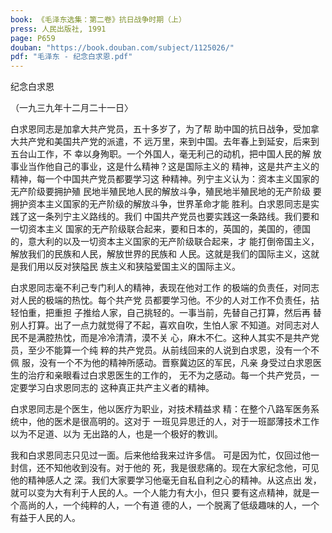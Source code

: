```yaml
---
book: 《毛泽东选集：第二卷》抗日战争时期（上）
press: 人民出版社, 1991
page: P659
douban: "https://book.douban.com/subject/1125026/"
pdf: "毛泽东 - 纪念白求恩.pdf"
---
```


纪念白求恩

（一九三九年十二月二十一日〉

白求恩同志是加拿大共产党员，五十多岁了，为了帮
助中国的抗日战争，受加拿大共产党和美国共产党的派遣，不
远万里，来到中国。去年春上到延安，后来到五台山工作，不
幸以身殉职。一个外国人，毫无利己的动机，把中国人民的解
放事业当作他自己的事业，这是什么精神？这是国际主义的
精神，这是共产主义的精神，每一个中国共产党员都要学习这
种精神。列宁主义认为：资本主义国家的无产阶级要拥护殖
民地半殖民地人民的解放斗争，殖民地半殖民地的无产阶级
要拥护资本主义国家的无产阶级的解放斗争，世界革命才能
胜利。白求恩同志是实践了这一条列宁主义路线的。我们
中国共产党员也要实践这一条路线。我们要和一切资本主义
国家的无产阶级联合起来，要和日本的，英国的，美国的，德国
的，意大利的以及一切资本主义国家的无产阶级联合起来，才
能打倒帝国主义，解放我们的民族和人民，解放世界的民族和
人民。这就是我们的国际主义，这就是我们用以反对狭隘民
族主义和狭隘爱国主义的国际主义。

白求恩同志毫不利己专门利人的精神，表现在他对工作
的极端的负责任，对同志对人民的极端的热忱。每个共产党
员都要学习他。不少的人对工作不负责任，拈轻怕重，把重担
子推给人家，自己挑轻的。一事当前，先替自己打算，然后再
替别人打算。出了一点力就觉得了不起，喜欢自吹，生怕人家
不知道。对同志对人民不是满腔热忱，而是冷冷清清，漠不关
心，麻木不仁。这种人其实不是共产党员，至少不能算一个纯
粹的共产党员。从前线回来的人说到白求恩，没有一个不佩
服，没有一个不为他的精神所感动。晋察冀边区的军民，凡亲
身受过白求恩医生的治疗和亲眼看过白求恩医生的工作的，
无不为之感动。每一个共产党员，一定要学习白求恩同志的
这种真正共产主义者的精神。

白求恩同志是个医生，他以医疗为职业，对技术精益求
精：在整个八路军医务系统中，他的医术是很高明的。这对于
一班见异思迁的人，对于一班鄙薄技术工作以为不足道、以为
无出路的人，也是一个极好的教训。

我和白求恩同志只见过一面。后来他给我来过许多信。
可是因为忙，仅回过他一封信，还不知他收到没有。对于他的
死，我是很悲痛的。现在大家纪念他，可见他的精神感人之
深。我们大家要学习他毫无自私自利之心的精神。从这点出
发，就可以变为大有利于人民的人。一个人能力有大小，但只
要有这点精神，就是一个高尚的人，一个纯粹的人，一个有道
德的人，一个脱离了低级趣味的人，一个有益于人民的人。
